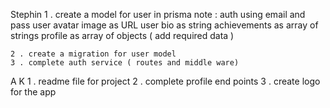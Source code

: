 

Stephin
    1 . create a model for user in prisma
        note :  auth using email and pass 
                user avatar image as URL
                user bio as string
                achievements as array of strings
                profile as array of objects ( add required data )

    2 . create a migration for user model
    3 . complete auth service ( routes and middle ware)

A K
    1 . readme file for project
    2 . complete profile end points
    3 . create logo for the app


